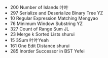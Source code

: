 * 200	Number of Islands								叶叶	
* 297	Serialize and Deserialize Binary Tree    		YZ		
* 10	Regular Expression Matching	 					Mengyao
* 76	Minimum Window Substring						YZ
* 327	Count of Range Sum 								JL
* 23	Merge k Sorted Lists							shurui
* 15	3Sum											叶叶Yeah
* 161	One Edit Distance 								shurui
* 285	Inorder Successor in BST 						Yefei
